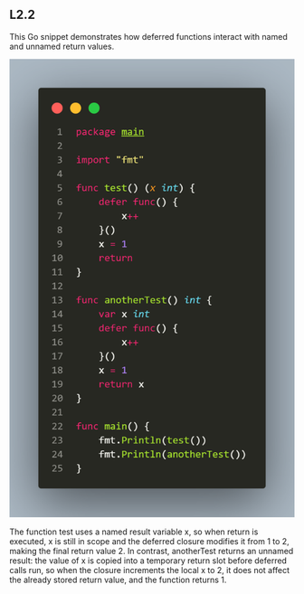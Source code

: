 ## L2.2

This Go snippet demonstrates how deferred functions interact with named and unnamed return values.

![code](code.png)

The function test uses a named result variable x, so when return is executed, x is still in scope and the deferred closure modifies it from 1 to 2, making the final return value 2. In contrast, anotherTest returns an unnamed result: the value of x is copied into a temporary return slot before deferred calls run, so when the closure increments the local x to 2, it does not affect the already stored return value, and the function returns 1.
